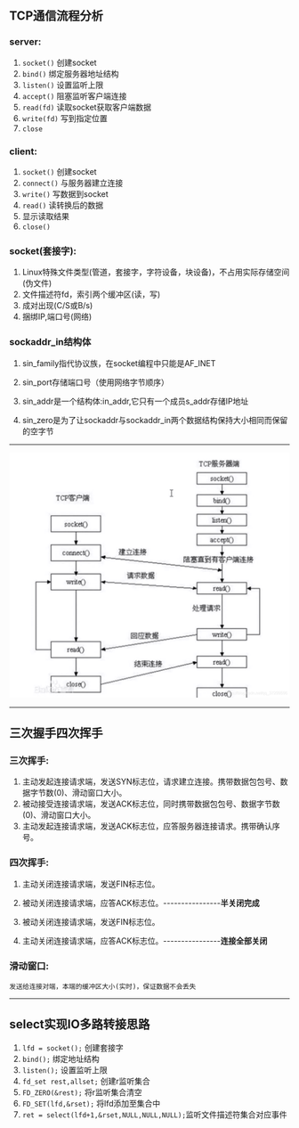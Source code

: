 ## TCP通信流程分析

### server:
1. `socket()`   创建socket
2. `bind()`     绑定服务器地址结构
3. `listen()`   设置监听上限
4. `accept()`   阻塞监听客户端连接
5. `read(fd)`   读取socket获取客户端数据
6. `write(fd)`  写到指定位置
7. `close` 

### client:
1. `socket()`   创建socket
2. `connect()`  与服务器建立连接
3. `write()`    写数据到socket
4. `read()`     读转换后的数据
5. 显示读取结果
6. `close()`

### socket(套接字):
1. Linux特殊文件类型(管道，套接字，字符设备，块设备)，不占用实际存储空间(伪文件)
2. 文件描述符fd，索引两个缓冲区(读，写)
3. 成对出现(C/S或B/s)
4. 捆绑IP,端口号(网络)

### sockaddr_in结构体
1. sin_family指代协议族，在socket编程中只能是AF_INET

2. sin_port存储端口号（使用网络字节顺序）

3. sin_addr是一个结构体:in_addr,它只有一个成员s_addr存储IP地址

4. sin_zero是为了让sockaddr与sockaddr_in两个数据结构保持大小相同而保留的空字节

---
![](图片/20200425101322473.png)

---

## 三次握手四次挥手

### 三次挥手:
1. 主动发起连接请求端，发送SYN标志位，请求建立连接。携带数据包包号、数据字节数(0)、滑动窗口大小。
2. 被动接受连接请求端，发送ACK标志位，同时携带数据包包号、数据字节数(0)、滑动窗口大小。
3. 主动发起连接请求端，发送ACK标志位，应答服务器连接请求。携带确认序号。
   
### 四次挥手:
1. 主动关闭连接请求端，发送FIN标志位。
2. 被动关闭连接请求端，应答ACK标志位。----------------**半关闭完成**
   
3. 被动关闭连接请求端，发送FIN标志位。
4. 主动关闭连接请求端，应答ACK标志位。----------------**连接全部关闭**

### 滑动窗口:
    发送给连接对端，本端的缓冲区大小(实时)，保证数据不会丢失
****


## select实现IO多路转接思路


1. `lfd = socket();`          创建套接字
2. `bind();`                  绑定地址结构
3. `listen();`                设置监听上限
4. `fd_set rest,allset;`             创建r监听集合
5. `FD_ZERO(&rest);`          将r监听集合清空 
6. `FD_SET(lfd,&rset);`       将lfd添加至集合中
7. `ret = select(lfd+1,&rset,NULL,NULL,NULL);`监听文件描述符集合对应事件